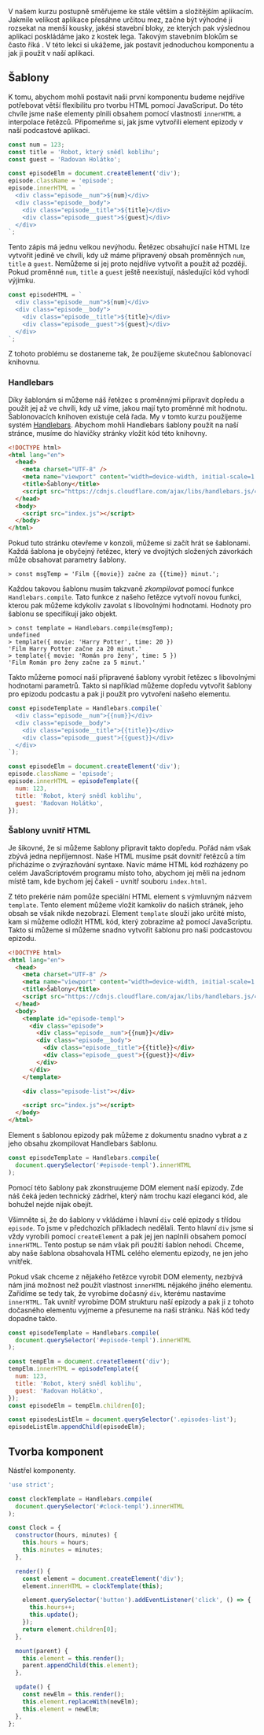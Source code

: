 V našem kurzu postupně směřujeme ke stále větším a složitějším aplikacím. Jakmile velikost aplikace přesáhne určitou mez, začne být výhodné ji rozsekat na menší kousky, jakési stavební bloky, ze kterých pak výslednou aplikaci poskládáme jako z kostek lega. Takovým stavebním blokům se často říká <term cs="komponenty" en="components">. V této lekci si ukážeme, jak postavit jednoduchou komponentu a jak ji použít v naší aplikaci.

## Šablony

K tomu, abychom mohli postavit naši první komponentu budeme nejdříve potřebovat větší flexibilitu pro tvorbu HTML pomocí JavaScriput. Do této chvíle jsme naše elementy plnili obsahem pomocí vlastnosti `innerHTML` a interpolace řetězců. Připomeňme si, jak jsme vytvořili element epizody v naší podcastové aplikaci.

```js
const num = 123;
const title = 'Robot, který snědl koblihu';
const guest = 'Radovan Holátko';

const episodeElm = document.createElement('div');
episode.className = 'episode';
episode.innerHTML = `
  <div class="episode__num">${num}</div>
  <div class="episode__body">
    <div class="episode__title">${title}</div>
    <div class="episode__guest">${guest}</div>
  </div>
`;
```

Tento zápis má jednu velkou nevýhodu. Řetězec obsahující naše HTML lze vytvořit jedině ve chvíli, kdy už máme připravený obsah proměnných `num`, `title` a `guest`. Nemůžeme si jej proto nejdříve vytvořit a použít až později. Pokud proměnné `num`, `title` a `guest` ještě neexistují, následující kód vyhodí výjimku.

```js
const episodeHTML = `
  <div class="episode__num">${num}</div>
  <div class="episode__body">
    <div class="episode__title">${title}</div>
    <div class="episode__guest">${guest}</div>
  </div>
`;
```

Z tohoto problému se dostaneme tak, že použijeme skutečnou šablonovací knihovnu.

### Handlebars

Díky šablonám si můžeme náš řetězec s proměnnými připravit dopředu a použít jej až ve chvíli, kdy už víme, jakou mají tyto proměnné mít hodnotu. Šablonovacích knihoven existuje celá řada. My v tomto kurzu použijeme systém [Handlebars](https://handlebarsjs.com/). Abychom mohli Handlebars šablony použít na naší stránce, musíme do hlavičky stránky vložit kód této knihovny.

```html
<!DOCTYPE html>
<html lang="en">
  <head>
    <meta charset="UTF-8" />
    <meta name="viewport" content="width=device-width, initial-scale=1.0" />
    <title>Šablony</title>
    <script src="https://cdnjs.cloudflare.com/ajax/libs/handlebars.js/4.7.6/handlebars.min.js"></script>
  </head>
  <body>
    <script src="index.js"></script>
  </body>
</html>
```

Pokud tuto stránku otevřeme v konzoli, můžeme si začít hrát se šablonami. Každá šablona je obyčejný řetězec, který ve dvojitých složených závorkách může obsahovat parametry šablony.

```jscon
> const msgTemp = 'Film {{movie}} začne za {{time}} minut.';
```

Každou takovou šablonu musím takzvaně _zkompilovat_ pomocí funkce `Handlebars.compile`. Tato funkce z našeho řetězce vytvoří novou funkci, kterou pak můžeme kdykoliv zavolat s libovolnými hodnotami. Hodnoty pro šablonu se specifikují jako objekt.

```jscon
> const template = Handlebars.compile(msgTemp);
undefined
> template({ movie: 'Harry Potter', time: 20 })
'Film Harry Potter začne za 20 minut.'
> template({ movie: 'Román pro ženy', time: 5 })
'Film Román pro ženy začne za 5 minut.'
```

Takto můžeme pomocí naší připravené šablony vyrobit řetězec s libovolnými hodnotami parametrů. Takto si například můžeme dopředu vytvořit šablony pro epizodu podcastu a pak ji použít pro vytvoření našeho elementu.

```js
const episodeTemplate = Handlebars.compile(`
  <div class="episode__num">{{num}}</div>
  <div class="episode__body">
    <div class="episode__title">{{title}}</div>
    <div class="episode__guest">{{guest}}</div>
  </div>
`);

const episodeElm = document.createElement('div');
episode.className = 'episode';
episode.innerHTML = episodeTemplate({
  num: 123,
  title: 'Robot, který snědl koblihu',
  guest: 'Radovan Holátko',
});
```

### Šablony uvnitř HTML

Je šikovné, že si můžeme šablony připravit takto dopředu. Pořád nám však zbývá jedna nepříjemnost. Naše HTML musíme psát dovnitř řetězců a tím přicházíme o zvýrazňování syntaxe. Navíc máme HTML kód rozházeny po celém JavaScriptovém programu místo toho, abychom jej měli na jednom místě tam, kde bychom jej čakeli - uvnitř souboru `index.html`.

Z této prekérie nám pomůže speciální HTML element s výmluvným názvem `template`. Tento element můžeme vložit kamkoliv do našich stránek, jeho obsah se však nikde nezobrazí. Element `template` slouží jako určité místo, kam si můžeme odložit HTML kód, který zobrazíme až pomocí JavaScriptu. Takto si můžeme si můžeme snadno vytvořit šablonu pro naši podcastovou epizodu.

```html
<!DOCTYPE html>
<html lang="en">
  <head>
    <meta charset="UTF-8" />
    <meta name="viewport" content="width=device-width, initial-scale=1.0" />
    <title>Šablony</title>
    <script src="https://cdnjs.cloudflare.com/ajax/libs/handlebars.js/4.7.6/handlebars.min.js"></script>
  </head>
  <body>
    <template id="episode-templ">
      <div class="episode">
        <div class="episode__num">{{num}}</div>
        <div class="episode__body">
          <div class="episode__title">{{title}}</div>
          <div class="episode__guest">{{guest}}</div>
        </div>
      </div>
    </template>

    <div class="episode-list"></div>

    <script src="index.js"></script>
  </body>
</html>
```

Element s šablonou epizody pak můžeme z dokumentu snadno vybrat a z jeho obsahu zkompilovat Handlebars šablonu.

```js
const episodeTemplate = Handlebars.compile(
  document.querySelector('#episode-templ').innerHTML
);
```

Pomocí této šablony pak zkonstruujeme DOM element naší epizody. Zde náš čeká jeden technický zádrhel, který nám trochu kazí eleganci kód, ale bohužel nejde nijak obejít.

Všimněte si, že do šablony v vkládáme i hlavní `div` celé epizody s třídou `episode`. To jsme v předchozích příkladech nedělali. Tento hlavní `div` jsme si vždy vyrobili pomocí `createElement` a pak jej jen naplnili obsahem pomocí `innerHTML`. Tento postup se nám však při použití šablon nehodí. Chceme, aby naše šablona obsahovala HTML celého elementu epizody, ne jen jeho vnitřek.

Pokud však chceme z nějakého řetězce vyrobit DOM elementy, nezbývá nám jiná možnost než použít vlastnost `innerHTML` nějakého jiného elementu. Zařídíme se tedy tak, že vyrobíme dočasný `div`, kterému nastavíme `innerHTML`. Tak uvnitř vyrobíme DOM strukturu naší epizody a pak ji z tohoto dočasného elementu vyjmeme a přesuneme na naši stránku. Náš kód tedy dopadne takto.

```js
const episodeTemplate = Handlebars.compile(
  document.querySelector('#episode-templ').innerHTML
);

const tempElm = document.createElement('div');
tempElm.innerHTML = episodeTemplate({
  num: 123,
  title: 'Robot, který snědl koblihu',
  guest: 'Radovan Holátko',
});
const episodeElm = tempElm.children[0];

const episodesListElm = document.querySelector('.episodes-list');
episodeListElm.appendChild(episodeElm);
```

## Tvorba komponent

Nástřel komponenty.

```js
'use strict';

const clockTemplate = Handlebars.compile(
  document.querySelector('#clock-templ').innerHTML
);

const Clock = {
  constructor(hours, minutes) {
    this.hours = hours;
    this.minutes = minutes;
  },

  render() {
    const element = document.createElement('div');
    element.innerHTML = clockTemplate(this);

    element.querySelector('button').addEventListener('click', () => {
      this.hours++;
      this.update();
    });
    return element.children[0];
  },

  mount(parent) {
    this.element = this.render();
    parent.appendChild(this.element);
  },

  update() {
    const newElm = this.render();
    this.element.replaceWith(newElm);
    this.element = newElm;
  },
};
```
